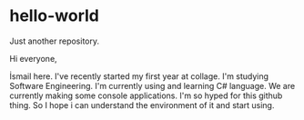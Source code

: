 # hello-world

Just another repository.

Hi everyone,

İsmail here. 
I've recently started my first year at collage.
I'm studying Software Engineering. 
I'm currently using and learning C# language.
We are currently making some console applications. 
I'm so hyped for this github thing.
So I hope i can understand the environment of it and start using.

